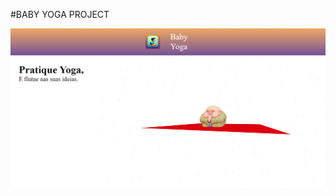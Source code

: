 #BABY YOGA PROJECT

![Logo do R](https://github.com/DanielGiaquetoGomes04/ProjetoBabyYoga/blob/main/Foto/FotoTrabalho.png)
